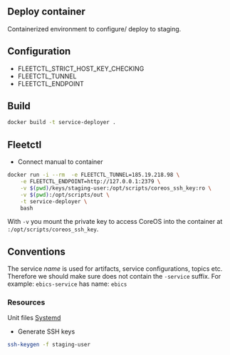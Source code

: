 ## Deploy container
Containerized environment to configure/ deploy to staging.

## Configuration
* FLEETCTL_STRICT_HOST_KEY_CHECKING
* FLEETCTL_TUNNEL
* FLEETCTL_ENDPOINT


## Build
~~~bash
docker build -t service-deployer .
~~~
## Fleetctl

* Connect manual to container
~~~bash
docker run -i --rm  -e FLEETCTL_TUNNEL=185.19.218.98 \
    -e FLEETCTL_ENDPOINT=http://127.0.0.1:2379 \
    -v $(pwd)/keys/staging-user:/opt/scripts/coreos_ssh_key:ro \
    -v $(pwd):/opt/scripts/out \
    -t service-deployer \
    bash
~~~
With `-v` you mount the private key to access CoreOS into the container at `:/opt/scripts/coreos_ssh_key`.

 
## Conventions
The service *name* is used for artifacts, service configurations, topics etc. Therefore we should make sure does not contain the `-service` suffix. For example: `ebics-service` has name: `ebics`

### Resources
Unit files [Systemd](http://www.freedesktop.org/software/systemd/man/systemd.unit.html)

* Generate SSH keys
~~~bash
ssh-keygen -f staging-user
~~~
